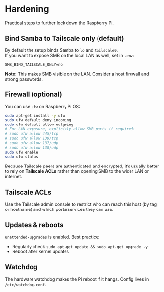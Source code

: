 # Hardening

Practical steps to further lock down the Raspberry Pi.

## Bind Samba to Tailscale only (default)

By default the setup binds Samba to `lo` and `tailscale0`.  
If you want to expose SMB on the local LAN as well, set in `.env`:

```
SMB_BIND_TAILSCALE_ONLY=no
```

**Note:** This makes SMB visible on the LAN. Consider a host firewall and strong passwords.

## Firewall (optional)

You can use `ufw` on Raspberry Pi OS:

```bash
sudo apt-get install -y ufw
sudo ufw default deny incoming
sudo ufw default allow outgoing
# For LAN exposure, explicitly allow SMB ports if required:
# sudo ufw allow 445/tcp
# sudo ufw allow 139/tcp
# sudo ufw allow 137/udp
# sudo ufw allow 138/udp
sudo ufw enable
sudo ufw status
```

Because Tailscale peers are authenticated and encrypted, it’s usually better to rely on **Tailscale ACLs** rather than opening SMB to the wider LAN or internet.

## Tailscale ACLs

Use the Tailscale admin console to restrict who can reach this host (by tag or hostname) and which ports/services they can use.

## Updates & reboots

`unattended-upgrades` is enabled. Best practice:
- Regularly check `sudo apt-get update && sudo apt-get upgrade -y`
- Reboot after kernel updates

## Watchdog

The hardware watchdog makes the Pi reboot if it hangs. Config lives in `/etc/watchdog.conf`.
